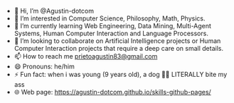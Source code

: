 - 👋 Hi, I’m @Agustin-dotcom
- 👀 I’m interested in Computer Science, Philosophy, Math, Physics.
- 🌱 I’m currently learning Web Engineering, Data Mining, Multi-Agent Systems, Human Computer Interaction and Language Processors.
- 💞️ I’m looking to collaborate on Artificial Intelligence projects or Human Computer Interaction projects that require a deep care on small details.
- 📫 How to reach me prietoagustin83@gmail.com
- 😄 Pronouns: he/him
- ⚡ Fun fact: when i was young (9 years old), a dog 🐕‍🦺 LITERALLY bite my ass
- 🌐 Web page: https://agustin-dotcom.github.io/skills-github-pages/

<!---
Agustin-dotcom/Agustin-dotcom is a ✨ special ✨ repository because its `README.md` (this file) appears on your GitHub profile.
You can click the Preview link to take a look at your changes.
--->
